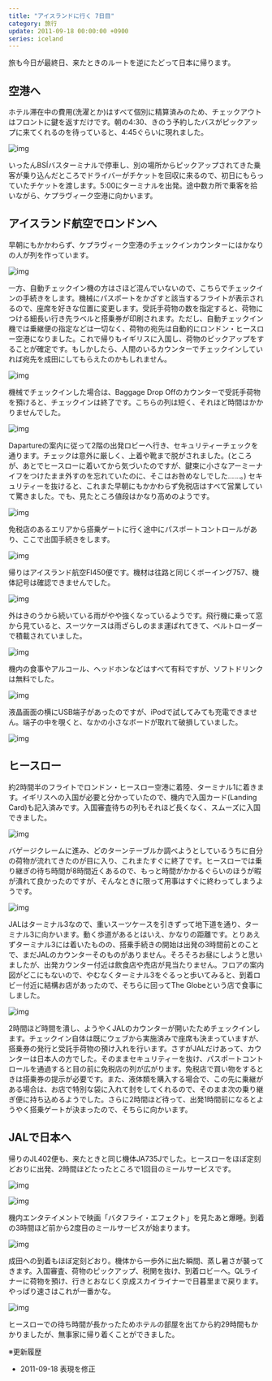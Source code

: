 ```yaml
---
title: "アイスランドに行く 7日目"
category: 旅行
update: 2011-09-18 00:00:00 +0900
series: iceland
---
```


旅も今日が最終日、来たときのルートを逆にたどって日本に帰ります。

## 空港へ

ホテル滞在中の費用(洗濯とか)はすべて個別に精算済みのため、チェックアウトはフロントに鍵を返すだけです。朝の4:30、きのう予約したバスがピックアップに来てくれるのを待っていると、4:45ぐらいに現れました。

![img](img/20110917-001.jpg)

いったんBSÍバスターミナルで停車し、別の場所からピックアップされてきた乗客が乗り込んだところでドライバーがチケットを回収に来るので、初日にもらっていたチケットを渡します。5:00にターミナルを出発。途中数カ所で乗客を拾いながら、ケプラヴィーク空港に向かいます。

## アイスランド航空でロンドンへ

早朝にもかかわらず、ケプラヴィーク空港のチェックインカウンターにはかなりの人が列を作っています。

![img](img/20110917-002.jpg)

一方、自動チェックイン機の方はさほど混んでいないので、こちらでチェックインの手続きをします。機械にパスポートをかざすと該当するフライトが表示されるので、座席を好きな位置に変更します。受託手荷物の数を指定すると、荷物につける細長い行き先ラベルと搭乗券が印刷されます。ただし、自動チェックイン機では乗継便の指定などは一切なく、荷物の宛先は自動的にロンドン・ヒースロー空港になりました。これで帰りもイギリスに入国し、荷物のピックアップをすることが確定です。もしかしたら、人間のいるカウンターでチェックインしていれば宛先を成田にしてもらえたのかもしれません。

![img](img/20110917-003.jpg)

機械でチェックインした場合は、Baggage Drop Offのカウンターで受託手荷物を預けると、チェックインは終了です。こちらの列は短く、それほど時間はかかりませんでした。

![img](img/20110917-004.jpg)

Dapartureの案内に従って2階の出発ロビーへ行き、セキュリティーチェックを通ります。チェックは意外に厳しく、上着や靴まで脱がされました。(ところが、あとでヒースローに着いてから気づいたのですが、鍵束に小さなアーミーナイフをつけたまま外すのを忘れていたのに、そこはお咎めなしでした……。) セキュリティーを抜けると、これまた早朝にもかかわらず免税店はすべて営業していて驚きました。でも、見たところ値段はかなり高めのようです。

![img](img/20110917-005.jpg)

免税店のあるエリアから搭乗ゲートに行く途中にパスポートコントロールがあり、ここで出国手続きをします。

![img](img/20110917-006.jpg)

帰りはアイスランド航空FI450便です。機材は往路と同じくボーイング757、機体記号は確認できませんでした。

![img](img/20110917-007.jpg)

外はきのうから続いている雨がやや強くなっているようです。飛行機に乗って窓から見ていると、スーツケースは雨ざらしのまま運ばれてきて、ベルトローダーで積載されていました。

![img](img/20110917-008.jpg)

機内の食事やアルコール、ヘッドホンなどはすべて有料ですが、ソフトドリンクは無料でした。

![img](img/20110917-009.jpg)

液晶画面の横にUSB端子があったのですが、iPodで試してみても充電できません。端子の中を覗くと、なかの小さなボードが取れて破損していました。

![img](img/20110917-010.jpg)

## ヒースロー

約2時間半のフライトでロンドン・ヒースロー空港に着陸、ターミナル1に着きます。イギリスへの入国が必要と分かっていたので、機内で入国カード(Landing Card)も記入済みです。入国審査待ちの列もそれほど長くなく、スムーズに入国できました。

![img](img/20110917-011.jpg)

バゲージクレームに進み、どのターンテーブルか調べようとしているうちに自分の荷物が流れてきたのが目に入り、これまたすぐに終了です。ヒースローでは乗り継ぎの待ち時間が8時間近くあるので、もっと時間がかかるぐらいのほうが暇が潰れて良かったのですが、そんなときに限って用事はすぐに終わってしまうようです。

![img](img/20110917-012.jpg)

JALはターミナル3なので、重いスーツケースを引きずって地下道を通り、ターミナル3に向かいます。動く歩道があるとはいえ、かなりの距離です。とりあえずターミナル3には着いたものの、搭乗手続きの開始は出発の3時間前とのことで、まだJALのカウンターそのものがありません。そろそろお昼にしようと思いましたが、出発カウンター付近は飲食店や売店が見当たりません。フロアの案内図がどこにもないので、やむなくターミナル3をぐるっと歩いてみると、到着ロビー付近に結構お店があったので、そちらに回ってThe Globeという店で食事にしました。

![img](img/20110917-013.jpg)

2時間ほど時間を潰し、ようやくJALのカウンターが開いたためチェックインします。チェックイン自体は既にウェブから実施済みで座席も決まっていますが、搭乗券の発行と受託手荷物の預け入れを行います。さすがJALだけあって、カウンターは日本人の方でした。そのままセキュリティーを抜け、パスポートコントロールを通過すると目の前に免税店の列が広がります。免税店で買い物をするときは搭乗券の提示が必要です。また、液体類を購入する場合で、この先に乗継がある場合は、お店で特別な袋に入れて封をしてくれるので、そのまま次の乗り継ぎ便に持ち込めるようでした。さらに2時間ほど待って、出発1時間前になるとようやく搭乗ゲートが決まったので、そちらに向かいます。

## JALで日本へ

帰りのJL402便も、来たときと同じ機体JA735Jでした。ヒースローをほぼ定刻どおりに出発、2時間ほどたったところで1回目のミールサービスです。

![img](img/20110917-014.jpg)

![img](img/20110917-015.jpg)

機内エンタテイメントで映画「バタフライ・エフェクト」を見たあと爆睡。到着の3時間ほど前から2度目のミールサービスが始まります。

![img](img/20110917-016.jpg)

成田への到着もほぼ定刻どおり。機体から一歩外に出た瞬間、蒸し暑さが襲ってきます。入国審査、荷物のピックアップ、税関を抜け、到着ロビーへ。QLライナーに荷物を預け、行きとおなじく京成スカイライナーで日暮里まで戻ります。やっぱり速さはこれが一番かな。

![img](img/20110917-017.jpg)

ヒースローでの待ち時間が長かったためホテルの部屋を出てから約29時間もかかりましたが、無事家に帰り着くことができました。

※更新履歴

- 2011-09-18 表現を修正
